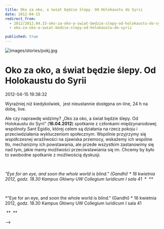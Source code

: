 ```yaml
---
title: Oko za oko, a świat będzie ślepy. Od Holokaustu do Syrii
date: 2012-04-15
redirect_from: 
  - 2012/2012.04.15-oko-za-oko-a-swiat-bedzie-slepy-od-holokaustu-do-syrii
  - oko-za-oko-a-swiat-bedzie-slepy-od-holokaustu-do-syrii

published: true
---
```



![images/stories/pokj.jpg](images/stories/pokj.jpg)

# Oko za oko, a świat będzie ślepy. Od Holokaustu do Syrii

<time>2012-04-15 19:38:32</time>



Wyraźniej niż kiedykolwiek,&nbsp;
 jest nieustannie dostępna
 on-line, 24 h na dobę, live.

 Ale czy naprawdę widzimy?
„Oko za oko, a świat będzie ślepy. Od Holokaustu do Syrii” (**16.04.2012**)
spotkanie z członkami międzynarodowej wspólnoty Sant Egidio, której celem są działania na rzecz pokoju i przeciwdziałania wykluczeniom społecznym. Wspólnie przyjrzymy się współczesnej wrażliwości na zjawiska przemocy, wskażemy ich wspólne tło, mechanizmy ich powstawania, ale przede wszystkim zastanowimy się nad tym, jakie mamy możliwości przeciwstawiania się im. Chcemy by było to swobodne spotkanie z możliwością dyskusji.

<!--{{intro-break}}-->
&nbsp;

*"Eye for an eye, and soon the whole world is blind." (Gandhi)
 *
 16 kwietnia 2012, godz. 18.30 
 Kampus Główny UW
 Collegium Iuridicum I sala 41
&nbsp;**
&nbsp;**


<!--CONTENT FROM OLD SERVER (jos before 2013): 

Wyraźniej niż kiedykolwiek,&nbsp;
 jest nieustannie dostępna
 on-line, 24 h na dobę, live.

 Ale czy naprawdę widzimy?


„Oko za oko, a świat będzie ślepy. Od Holokaustu do Syrii” (**16.04.2012**)


spotkanie z członkami międzynarodowej wspólnoty Sant Egidio, której celem są działania na rzecz pokoju i przeciwdziałania wykluczeniom społecznym. Wspólnie przyjrzymy się współczesnej wrażliwości na zjawiska przemocy, wskażemy ich wspólne tło, mechanizmy ich powstawania, ale przede wszystkim zastanowimy się nad tym, jakie mamy możliwości przeciwstawiania się im. Chcemy by było to swobodne spotkanie z możliwością dyskusji.


<!--{{intro-break}}-->

&nbsp;

*"Eye for an eye, and soon the whole world is blind." (Gandhi)
 *
 16 kwietnia 2012, godz. 18.30 
 Kampus Główny UW
 Collegium Iuridicum I sala 41


&nbsp;**
&nbsp;**

-->

<!--{{json:{"created_date":"2012-04-15 19:38:32","publish_down":"0000-00-00 00:00:00","id":"1096"}}}-->